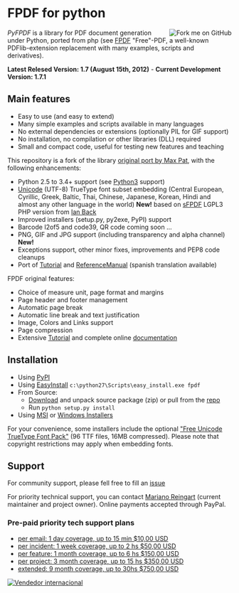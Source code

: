 # FPDF for python #

<a href='https://github.com/reingart/pyfpdf'><img src='https://s3.amazonaws.com/github/ribbons/forkme_right_red_aa0000.png' alt='Fork me on GitHub' border='0' align='right' /></a>

_PyFPDF_ is a library for PDF document generation under Python, ported from php (see [FPDF](http://www.fpdf.org/) "Free"-PDF, a well-known PDFlib-extension replacement with many examples, scripts and derivatives).

**Latest Relesed Version: 1.7 (August 15th, 2012)**  -  **Current Development Version: 1.7.1**

## Main features ##
  * Easy to use (and easy to extend)
  * Many simple examples and scripts available in many languages
  * No external dependencies or extensions (optionally PIL for GIF support)
  * No installation, no compilation or other libraries (DLL) required
  * Small and compact code, useful for testing new features and teaching

This repository is a fork of the library [original port by Max Pat](http://www.fpdf.org/dl.php?id=94), with the following enhancements:

  * Python 2.5 to 3.4+ support (see [Python3](Python3.md) support)
  * [Unicode](Unicode.md) (UTF-8) TrueType font subset embedding (Central European, Cyrillic, Greek, Baltic, Thai, Chinese, Japanese, Korean, Hindi and almost any other language in the world) **New!** based on [sFPDF](http://www.fpdf.org/en/script/script91.php) LGPL3 PHP version from [Ian Back](mailto:ian@bpm1.com?subject=sFPDF)
  * Improved installers (setup.py, py2exe, PyPI) support
  * Barcode I2of5 and code39, QR code coming soon ...
  * PNG, GIF and JPG support (including transparency and alpha channel) **New!**
  * Exceptions support, other minor fixes, improvements and PEP8 code cleanups
  * Port of [Tutorial](Tutorial.md) and [ReferenceManual](ReferenceManual.md)  (spanish translation available)

FPDF original features:

  * Choice of measure unit, page format and margins
  * Page header and footer management
  * Automatic page break
  * Automatic line break and text justification
  * Image, Colors and Links support
  * Page compression
  * Extensive [Tutorial](http://www.fpdf.org/en/tutorial/index.php) and complete online [documentation](http://www.fpdf.org/en/doc/index.php)

## Installation ##

  * Using [PyPI](http://pypi.python.org/pypi?:action=display&name=fpdf&version=1.7)
  * Using [EasyInstall](http://peak.telecommunity.com/DevCenter/EasyInstall) `c:\python27\Scripts\easy_install.exe fpdf`
  * From Source:
    * [Download](https://code.google.com/p/pyfpdf/adminDownloads) and unpack source package (zip) or pull from the [repo](https://code.google.com/p/pyfpdf/source/checkout)
    * Run `python setup.py install`
  * Using [MSI](http://pyfpdf.googlecode.com/files/fpdf-1.7.win32.msi) or [Windows Installers](http://pyfpdf.googlecode.com/files/fpdf-1.7.hg.zip)

For your convenience, some installers include the optional ["Free Unicode TrueType Font Pack"](http://pyfpdf.googlecode.com/files/fpdf_unicode_font_pack.zip) (96 TTF files, 16MB compressed). Please note that copyright restrictions may apply when embedding fonts.

## Support ##

For community support, please fell free to fill an [issue](https://github.com/reingart/pyfpdf/issues)

For priority technical support, you can contact [Mariano Reingart](mailto:reingart@gmail.com) (current maintainer and project owner). Online payments accepted through PayPal.

### Pre-paid priority tech support plans ###

  * <a href='https://www.paypal.com/cgi-bin/webscr?cmd=_s-xclick&hosted_button_id=KYCMCYA3LX4KG&on0=Coverage+plan&os0=per+email%3A+1+day%2C+up+to+15+min&currency_code=USD&submit.x=89&submit.y=8'>per email: 1 day coverage, up to 15 min $10,00 USD</a>
  * <a href='https://www.paypal.com/cgi-bin/webscr?cmd=_s-xclick&hosted_button_id=KYCMCYA3LX4KG&on0=Coverage+plan&os0=per+incident%3A+1+week%2C++up+to+2+hs&currency_code=USD&submit.x=112&submit.y=15'>per incident: 1 week coverage, up to 2 hs $50,00 USD</a>
  * <a href='https://www.paypal.com/cgi-bin/webscr?cmd=_s-xclick&hosted_button_id=KYCMCYA3LX4KG&on0=Coverage+plan&os0=per+feature%3A+1+month%2C+up+to+6+hs&currency_code=USD&submit.x=64&submit.y=18'>per feature: 1 month coverage, up to 6 hs $150,00 USD</a>
  * <a href='https://www.paypal.com/cgi-bin/webscr?cmd=_s-xclick&hosted_button_id=KYCMCYA3LX4KG&on0=Coverage+plan&os0=per+project%3A+3+month%2C+up+to+15+hs&currency_code=USD&submit.x=87&submit.y=14'>per project: 3 month coverage, up to 15 hs $350,00 USD</a>
  * <a href='https://www.paypal.com/cgi-bin/webscr?cmd=_s-xclick&hosted_button_id=KYCMCYA3LX4KG&on0=Coverage+plan&os0=extended%3A+9+month%2C+up+to+30hs&currency_code=USD&submit.x=90&submit.y=9'>extended: 9 month coverage, up to 30hs $750,00 USD</a>

<a href='https://www.paypal.com/ar/cgi-bin/webscr?cmd=xpt/Marketing/general/WIPaypal-outside'><img src='https://www.paypal.com/es_XC/Marketing/i/logo/bnr_international_buyer3_347x41.gif' alt='Vendedor internacional' border='0' /></a>
